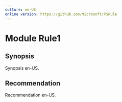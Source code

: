 ```yaml
---
culture: en-US
online version: https://github.com/Microsoft/PSRule
---
```


# Module Rule1

## Synopsis

Synopsis en-US.

## Recommendation

Recommendation en-US.
